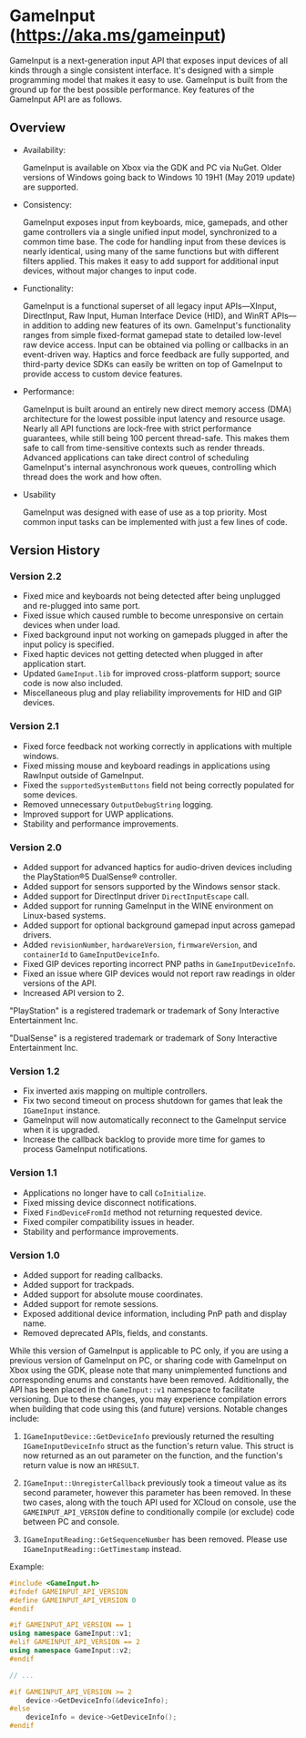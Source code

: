 # GameInput  (https://aka.ms/gameinput)

GameInput is a next-generation input API that exposes input devices of all kinds through a single consistent interface. It's designed with a simple programming model that makes it easy to use. GameInput is built from the ground up for the best possible performance. Key features of the GameInput API are as follows.

## Overview

*   Availability:

    GameInput is available on Xbox via the GDK and PC via NuGet. Older versions of Windows going back to Windows 10 19H1 (May 2019 update) are supported.

*   Consistency:

    GameInput exposes input from keyboards, mice, gamepads, and other game controllers via a single unified input model, synchronized to a common time base. The code for handling input from these devices is nearly identical, using many of the same functions but with different filters applied. This makes it easy to add support for additional input devices, without major changes to input code.

*   Functionality:

    GameInput is a functional superset of all legacy input APIs—XInput, DirectInput, Raw Input, Human Interface Device (HID), and WinRT APIs—in addition to adding new features of its own. GameInput's functionality ranges from simple fixed-format gamepad state to detailed low-level raw device access. Input can be obtained via polling or callbacks in an event-driven way. Haptics and force feedback are fully supported, and third-party device SDKs can easily be written on top of GameInput to provide access to custom device features.

*   Performance:

    GameInput is built around an entirely new direct memory access (DMA) architecture for the lowest possible input latency and resource usage. Nearly all API functions are lock-free with strict performance guarantees, while still being 100 percent thread-safe. This makes them safe to call from time-sensitive contexts such as render threads. Advanced applications can take direct control of scheduling GameInput's internal asynchronous work queues, controlling which thread does the work and how often.

*   Usability

    GameInput was designed with ease of use as a top priority. Most common input tasks can be implemented with just a few lines of code.

## Version History

### Version 2.2

*   Fixed mice and keyboards not being detected after being unplugged and re-plugged into same port.
*   Fixed issue which caused rumble to become unresponsive on certain devices when under load.
*   Fixed background input not working on gamepads plugged in after the input policy is specified.
*   Fixed haptic devices not getting detected when plugged in after application start.
*   Updated `GameInput.lib` for improved cross-platform support; source code is now also included.
*   Miscellaneous plug and play reliability improvements for HID and GIP devices.

### Version 2.1

*   Fixed force feedback not working correctly in applications with multiple windows.
*   Fixed missing mouse and keyboard readings in applications using RawInput outside of GameInput.
*   Fixed the `supportedSystemButtons` field not being correctly populated for some devices.
*   Removed unnecessary `OutputDebugString` logging.
*   Improved support for UWP applications.
*   Stability and performance improvements.

### Version 2.0

*   Added support for advanced haptics for audio-driven devices including the PlayStation&#174;5 DualSense&#174; controller.
*   Added support for sensors supported by the Windows sensor stack.
*   Added support for DirectInput driver `DirectInputEscape` call.
*   Added support for running GameInput in the WINE environment on Linux-based systems.
*   Added support for optional background gamepad input across gamepad drivers.
*   Added `revisionNumber`, `hardwareVersion`, `firmwareVersion`, and `containerId` to `GameInputDeviceInfo`.
*   Fixed GIP devices reporting incorrect PNP paths in `GameInputDeviceInfo`.
*   Fixed an issue where GIP devices would not report raw readings in older versions of the API.
*   Increased API version to 2.

"PlayStation" is a registered trademark or trademark of Sony Interactive Entertainment Inc.

"DualSense" is a registered trademark or trademark of Sony Interactive Entertainment Inc.

### Version 1.2

*   Fix inverted axis mapping on multiple controllers.
*   Fix two second timeout on process shutdown for games that leak the `IGameInput` instance.
*   GameInput will now automatically reconnect to the GameInput service when it is upgraded.
*   Increase the callback backlog to provide more time for games to process GameInput notifications.

### Version 1.1

*   Applications no longer have to call `CoInitialize`.
*   Fixed missing device disconnect notifications.
*   Fixed `FindDeviceFromId` method not returning requested device.
*   Fixed compiler compatibility issues in header.
*   Stability and performance improvements.

### Version 1.0

*   Added support for reading callbacks.
*   Added support for trackpads.
*   Added support for absolute mouse coordinates.
*   Added support for remote sessions.
*   Exposed additional device information, including PnP path and display name.
*   Removed deprecated APIs, fields, and constants.

While this version of GameInput is applicable to PC only, if you are using a previous version of GameInput on PC, or sharing code with GameInput on Xbox using the GDK, please note that many unimplemented functions and corresponding enums and constants have been removed. Additionally, the API has been placed in the `GameInput::v1` namespace to facilitate versioning. Due to these changes, you may experience compilation errors when building that code using this (and future) versions. Notable changes include:

1. `IGameInputDevice::GetDeviceInfo` previously returned the resulting `IGameInputDeviceInfo` struct as the function's return value. This struct is now returned as an out parameter on the function, and the function's return value is now an `HRESULT`.

2. `IGameInput::UnregisterCallback` previously took a timeout value as its second parameter, however this parameter has been removed. In these two cases, along with the touch API used for XCloud on console, use the `GAMEINPUT_API_VERSION` define to conditionally compile (or exclude) code between PC and console.

3. `IGameInputReading::GetSequenceNumber` has been removed. Please use `IGameInputReading::GetTimestamp` instead.

Example:

```cpp
#include <GameInput.h>
#ifndef GAMEINPUT_API_VERSION
#define GAMEINPUT_API_VERSION 0
#endif

#if GAMEINPUT_API_VERSION == 1
using namespace GameInput::v1;
#elif GAMEINPUT_API_VERSION == 2
using namespace GameInput::v2;
#endif

// ...

#if GAMEINPUT_API_VERSION >= 2
    device->GetDeviceInfo(&deviceInfo);
#else
    deviceInfo = device->GetDeviceInfo();
#endif
```
